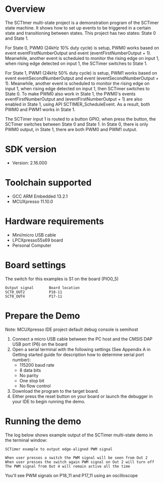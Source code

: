 Overview
========
The SCTImer multi-state project is a demonstration program of the SCTimer state machine. It shows how to set up events to be triggered in a certain state
and transitioning between states.
This project has two states: State 0 and State 1.

For State 0, PWM0 (24kHz 10% duty cycle) is setup, PWM0 works based on event eventFirstNumberOutput
and event (eventFirstNumberOutput + 1). Meanwhile, another event is scheduled to monitor the rising edge on input 1,
when rising edge detected on input 1, the SCTimer switches to State 1.

For State 1, PWM1 (24kHz 50% duty cycle) is setup, PWM1 works based on event eventSecondNumberOutput
and event (eventSecondNumberOutput + 1). Meanwhile, another event is scheduled to monitor the rising edge on input 1,
when rising edge detected on input 1, then SCTimer switches to State 0. To make PWM0 also work in State 1, the PWM0's
events eventFirstNumberOutput and (eventFirstNumberOutput + 1) are also enabled in State 1, using API
SCTIMER_ScheduleEvent. As a result, both PWM0 and PWM1 works in State 1.

The SCTimer input 1 is routed to a button GPIO, when press the button, the SCTimer switches between State 0 and State 1.
In State 0, there is only PWM0 output, in State 1, there are both PWM0 and PWM1 output.

SDK version
===========
- Version: 2.16.000

Toolchain supported
===================
- GCC ARM Embedded  13.2.1
- MCUXpresso  11.10.0

Hardware requirements
=====================
- Mini/micro USB cable
- LPCXpresso55s69 board
- Personal Computer

Board settings
==============
The switch for this examples is S1 on the board (PIO0_5)

```
Output signal		Board location
SCT0_OUT2    		P18-11
SCT0_OUT4    		P17-11 
```

# Prepare the Demo
Note: MCUXpresso IDE project default debug console is semihost
1.  Connect a micro USB cable between the PC host and the CMSIS DAP USB port (P6) on the board
2.  Open a serial terminal with the following settings (See Appendix A in Getting started guide for description how to determine serial port number):
    - 115200 baud rate
    - 8 data bits
    - No parity
    - One stop bit
    - No flow control
3.  Download the program to the target board.
4.  Either press the reset button on your board or launch the debugger in your IDE to begin running the demo.

Running the demo
================
The log below shows example output of the SCTimer multi-state demo in the terminal window:
~~~~~~~~~~~~~~~~~~~~~~~~~~~~~~~~~~~
SCTimer example to output edge-aligned PWM signal

When user presses a switch the PWM signal will be seen from Out 2
When user presses the switch again PWM signal on Out 2 will turn off
The PWM signal from Out 4 will remain active all the time
~~~~~~~~~~~~~~~~~~~~~~~~~~~~~~~~~~~

You'll see  PWM signals on P18_11 and P17_11 using an oscilloscope
